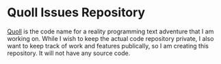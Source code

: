 # Quoll Issues Repository

[Quoll](https://quoll-alpha.netlify.app/) is the code name for a reality programming text adventure that I am working on. While I wish to keep the actual code repository private, I also want to keep track of work and features publically, so I am creating this repository. It will not have any source code.
